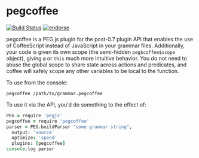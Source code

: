 pegcoffee
=========

[![Build Status](https://travis-ci.org/ttilley/pegcoffee.png)](https://travis-ci.org/ttilley/pegcoffee)
[![endorse](https://api.coderwall.com/ttilley/endorsecount.png)](https://coderwall.com/ttilley)

pegcoffee is a PEG.js plugin for the post-0.7 plugin API that enables the use
of CoffeeScript instead of JavaScript in your grammar files. Additionally, your
code is given its own scope (the semi-hidden `peg$coffee$scope` object), giving
`@` or `this` much more intuitive behavior. You do not need to abuse the global
scope to share state across actions and predicates, and coffee will safely
scope any other variables to be local to the function.

To use from the console:
```
pegcoffee /path/to/grammar.pegcoffee
```

To use it via the API, you'd do something to the effect of:
```coffee
PEG = require 'pegjs'
pegcoffee = require 'pegcoffee'
parser = PEG.buildParser "some grammar string",
  output: 'source'
  optimize: 'speed'
  plugins: [pegcoffee]
console.log parser
```
